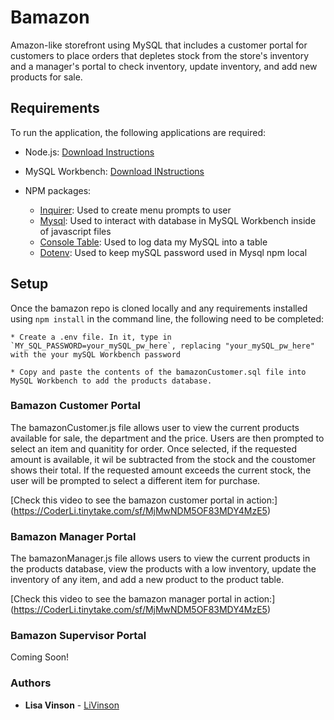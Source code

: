 # Bamazon
Amazon-like storefront using MySQL that includes a customer portal for customers to place orders that depletes stock from the store's inventory and a manager's portal to check inventory, update inventory, and add new products for sale.

## Requirements
To run the application, the following applications are required:

* Node.js: [Download Instructions](https://nodejs.org/en/download/)
* MySQL Workbench: [Download INstructions](https://dev.mysql.com/downloads/workbench/)

* NPM packages: 
   
    * [Inquirer](https://www.npmjs.com/package/inquirer): Used to create menu prompts to user
    * [Mysql](https://www.npmjs.com/package/mysql): Used to interact with database in MySQL Workbench inside of javascript files
    * [Console Table](https://www.npmjs.com/package/console.table): Used to log data my MySQL into a table
    * [Dotenv](https://www.npmjs.com/package/dotenv): Used to keep mySQL password used in Mysql npm local


## Setup

Once the bamazon repo is cloned locally and any requirements installed using `npm install` in the command line, the following need to be completed:

    * Create a .env file. In it, type in `MY_SQL_PASSWORD=your_mySQL_pw_here`, replacing "your_mySQL_pw_here" with the your mySQL Workbench password

    * Copy and paste the contents of the bamazonCustomer.sql file into MySQL Workbench to add the products database.

### Bamazon Customer Portal

The bamazonCustomer.js file allows user to view the current products available for sale, the department and the price. Users are then prompted to select an item and quanitity for order. Once selected, if the requested amount is available, it wil be subtracted from the stock and the coustomer shows their total. If the requested amount exceeds the current stock, the user will be prompted to select a different item for purchase.

[Check this video to see the bamazon customer portal in action:] (https://CoderLi.tinytake.com/sf/MjMwNDM5OF83MDY4MzE5)

### Bamazon Manager Portal

The bamazonManager.js file allows users to view the current products in the products database, view the products with a low inventory, update the inventory of any item, and add a new product to the product table.


[Check this video to see the bamazon manager portal in action:] (https://CoderLi.tinytake.com/sf/MjMwNDM5OF83MDY4MzE5)

### Bamazon Supervisor Portal

Coming Soon!

### Authors

* **Lisa Vinson** - [LiVinson](https://github.com/LiVinson)


